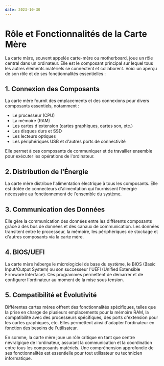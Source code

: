```yaml
---
date: 2023-10-30
---
```

# Rôle et Fonctionnalités de la Carte Mère

La carte mère, souvent appelée carte-mère ou motherboard, joue un rôle central dans un ordinateur. Elle est le composant principal sur lequel tous les autres éléments matériels se connectent et collaborent. Voici un aperçu de son rôle et de ses fonctionnalités essentielles :

## 1. Connexion des Composants

La carte mère fournit des emplacements et des connexions pour divers composants essentiels, notamment :
- Le processeur (CPU)
- La mémoire (RAM)
- Les cartes d'extension (cartes graphiques, cartes son, etc.)
- Les disques durs et SSD
- Les lecteurs optiques
- Les périphériques USB et d'autres ports de connectivité

Elle permet à ces composants de communiquer et de travailler ensemble pour exécuter les opérations de l'ordinateur.

## 2. Distribution de l'Énergie

La carte mère distribue l'alimentation électrique à tous les composants. Elle est dotée de connecteurs d'alimentation qui fournissent l'énergie nécessaire au fonctionnement de l'ensemble du système.

## 3. Communication des Données

Elle gère la communication des données entre les différents composants grâce à des bus de données et des canaux de communication. Les données transitent entre le processeur, la mémoire, les périphériques de stockage et d'autres composants via la carte mère.

## 4. BIOS/UEFI

La carte mère héberge le micrologiciel de base du système, le BIOS (Basic Input/Output System) ou son successeur l'UEFI (Unified Extensible Firmware Interface). Ces programmes permettent de démarrer et de configurer l'ordinateur au moment de la mise sous tension.

## 5. Compatibilité et Évolutivité

Différentes cartes mères offrent des fonctionnalités spécifiques, telles que la prise en charge de plusieurs emplacements pour la mémoire RAM, la compatibilité avec des processeurs spécifiques, des ports d'extension pour les cartes graphiques, etc. Elles permettent ainsi d'adapter l'ordinateur en fonction des besoins de l'utilisateur.

En somme, la carte mère joue un rôle critique en tant que centre névralgique de l'ordinateur, assurant la communication et la coordination entre tous les composants matériels. Une compréhension approfondie de ses fonctionnalités est essentielle pour tout utilisateur ou technicien informatique.
